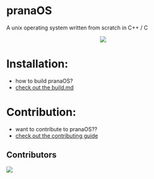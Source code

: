 # pranaOS
A unix operating system written from scratch in C++ / C

<p align="center">
<img src="https://raw.githubusercontent.com/pranaOS/pranaOS/master/sysroot/res/pranaos/pranaOS.jpg" />
</p>

# Installation:
- how to build pranaOS?
- [check out the build.md](https://github.com/pranaOS/pranaOS/blob/master/docs/build.md)

# Contribution:
- want to contribute to pranaOS??
- [check out the contributing guide](https://github.com/pranaOS/pranaOS/blob/master/docs/contributing.md)

## Contributors

<a href="https://github.com/pranaOS/pranaOS/graphs/contributors">
  <img src="https://contributors-img.web.app/image?repo=pranaOS/pranaOS" />
</a>
